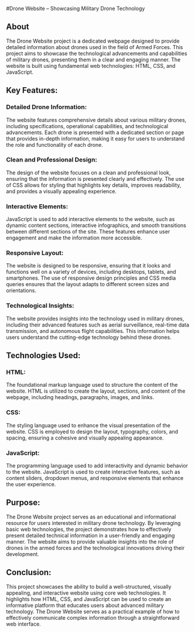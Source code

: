 #Drone Website – Showcasing Military Drone Technology
<h2>About</h2>
The Drone Website project is a dedicated webpage designed to provide detailed information about drones used in the field of Armed Forces. This project aims to showcase the technological advancements and capabilities of military drones, presenting them in a clear and engaging manner. The website is built using fundamental web technologies: HTML, CSS, and JavaScript.

<h2>Key Features:</h2>
<h3>Detailed Drone Information:</h3>

The website features comprehensive details about various military drones, including specifications, operational capabilities, and technological advancements. Each drone is presented with a dedicated section or page that provides in-depth information, making it easy for users to understand the role and functionality of each drone.
<h3>Clean and Professional Design:</h3>

The design of the website focuses on a clean and professional look, ensuring that the information is presented clearly and effectively. The use of CSS allows for styling that highlights key details, improves readability, and provides a visually appealing experience.
<h3>Interactive Elements:</h3>

JavaScript is used to add interactive elements to the website, such as dynamic content sections, interactive infographics, and smooth transitions between different sections of the site. These features enhance user engagement and make the information more accessible.
<h3>Responsive Layout:</h3>

The website is designed to be responsive, ensuring that it looks and functions well on a variety of devices, including desktops, tablets, and smartphones. The use of responsive design principles and CSS media queries ensures that the layout adapts to different screen sizes and orientations.
<h3>Technological Insights:</h3>

The website provides insights into the technology used in military drones, including their advanced features such as aerial surveillance, real-time data transmission, and autonomous flight capabilities. This information helps users understand the cutting-edge technology behind these drones.
<h2>Technologies Used:</h2>
<h3>HTML:</h3> The foundational markup language used to structure the content of the website. HTML is utilized to create the layout, sections, and content of the webpage, including headings, paragraphs, images, and links.

<h3>CSS:</h3> The styling language used to enhance the visual presentation of the website. CSS is employed to design the layout, typography, colors, and spacing, ensuring a cohesive and visually appealing appearance.

<h3>JavaScript:</h3> The programming language used to add interactivity and dynamic behavior to the website. JavaScript is used to create interactive features, such as content sliders, dropdown menus, and responsive elements that enhance the user experience.

<h2>Purpose:</h2>
The Drone Website project serves as an educational and informational resource for users interested in military drone technology. By leveraging basic web technologies, the project demonstrates how to effectively present detailed technical information in a user-friendly and engaging manner. The website aims to provide valuable insights into the role of drones in the armed forces and the technological innovations driving their development.

<h2>Conclusion:</h2>
This project showcases the ability to build a well-structured, visually appealing, and interactive website using core web technologies. It highlights how HTML, CSS, and JavaScript can be used to create an informative platform that educates users about advanced military technology. The Drone Website serves as a practical example of how to effectively communicate complex information through a straightforward web interface.

